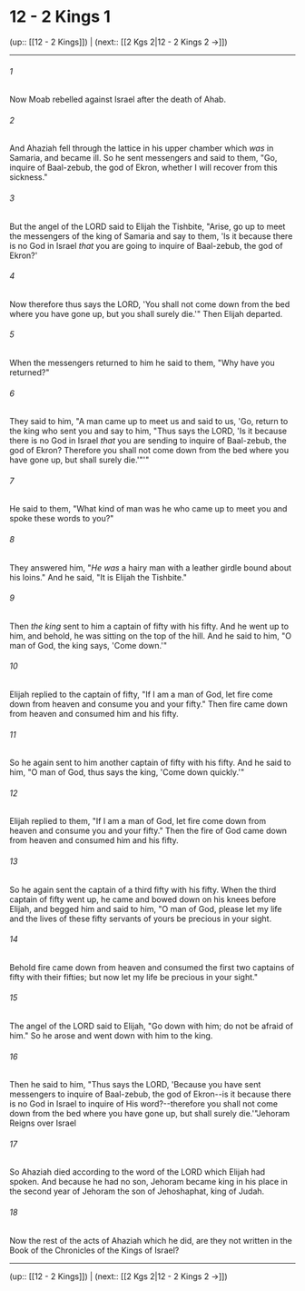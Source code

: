 # 12 - 2 Kings 1

(up:: [[12 - 2 Kings]]) | (next:: [[2 Kgs 2|12 - 2 Kings 2 →]])

***


###### 1 
Now Moab rebelled against Israel after the death of Ahab. 

###### 2 
And Ahaziah fell through the lattice in his upper chamber which _was_ in Samaria, and became ill. So he sent messengers and said to them, "Go, inquire of Baal-zebub, the god of Ekron, whether I will recover from this sickness." 

###### 3 
But the angel of the LORD said to Elijah the Tishbite, "Arise, go up to meet the messengers of the king of Samaria and say to them, 'Is it because there is no God in Israel _that_ you are going to inquire of Baal-zebub, the god of Ekron?' 

###### 4 
Now therefore thus says the LORD, 'You shall not come down from the bed where you have gone up, but you shall surely die.'" Then Elijah departed. 

###### 5 
When the messengers returned to him he said to them, "Why have you returned?" 

###### 6 
They said to him, "A man came up to meet us and said to us, 'Go, return to the king who sent you and say to him, "Thus says the LORD, 'Is it because there is no God in Israel _that_ you are sending to inquire of Baal-zebub, the god of Ekron? Therefore you shall not come down from the bed where you have gone up, but shall surely die.'"'" 

###### 7 
He said to them, "What kind of man was he who came up to meet you and spoke these words to you?" 

###### 8 
They answered him, "_He was_ a hairy man with a leather girdle bound about his loins." And he said, "It is Elijah the Tishbite." 

###### 9 
Then _the king_ sent to him a captain of fifty with his fifty. And he went up to him, and behold, he was sitting on the top of the hill. And he said to him, "O man of God, the king says, 'Come down.'" 

###### 10 
Elijah replied to the captain of fifty, "If I am a man of God, let fire come down from heaven and consume you and your fifty." Then fire came down from heaven and consumed him and his fifty. 

###### 11 
So he again sent to him another captain of fifty with his fifty. And he said to him, "O man of God, thus says the king, 'Come down quickly.'" 

###### 12 
Elijah replied to them, "If I am a man of God, let fire come down from heaven and consume you and your fifty." Then the fire of God came down from heaven and consumed him and his fifty. 

###### 13 
So he again sent the captain of a third fifty with his fifty. When the third captain of fifty went up, he came and bowed down on his knees before Elijah, and begged him and said to him, "O man of God, please let my life and the lives of these fifty servants of yours be precious in your sight. 

###### 14 
Behold fire came down from heaven and consumed the first two captains of fifty with their fifties; but now let my life be precious in your sight." 

###### 15 
The angel of the LORD said to Elijah, "Go down with him; do not be afraid of him." So he arose and went down with him to the king. 

###### 16 
Then he said to him, "Thus says the LORD, 'Because you have sent messengers to inquire of Baal-zebub, the god of Ekron--is it because there is no God in Israel to inquire of His word?--therefore you shall not come down from the bed where you have gone up, but shall surely die.'"Jehoram Reigns over Israel 

###### 17 
So Ahaziah died according to the word of the LORD which Elijah had spoken. And because he had no son, Jehoram became king in his place in the second year of Jehoram the son of Jehoshaphat, king of Judah. 

###### 18 
Now the rest of the acts of Ahaziah which he did, are they not written in the Book of the Chronicles of the Kings of Israel?

***

(up:: [[12 - 2 Kings]]) | (next:: [[2 Kgs 2|12 - 2 Kings 2 →]])
